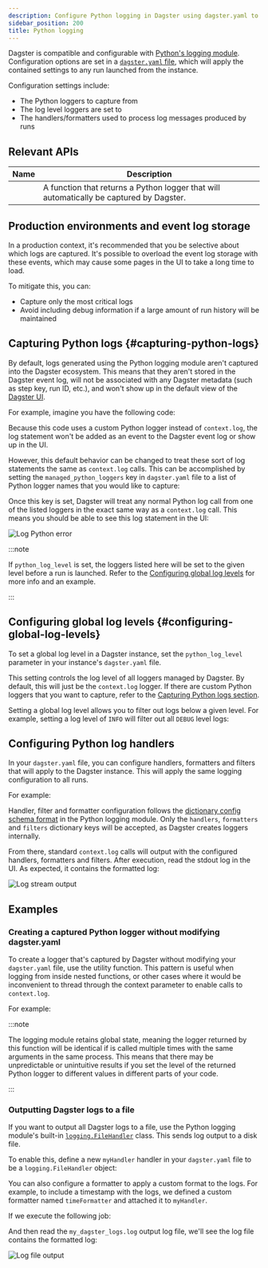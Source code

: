 ```yaml
---
description: Configure Python logging in Dagster using dagster.yaml to manage loggers, set log levels, and apply handlers/formatters for effective log capture.
sidebar_position: 200
title: Python logging
---
```


Dagster is compatible and configurable with [Python's logging module](https://docs.python.org/3/library/logging.html). Configuration options are set in a [`dagster.yaml` file](/deployment/oss/dagster-yaml), which will apply the contained settings to any run launched from the instance.

Configuration settings include:

- The Python loggers to capture from
- The log level loggers are set to
- The handlers/formatters used to process log messages produced by runs

## Relevant APIs

| Name                                                                         | Description                                                                             |
| ---------------------------------------------------------------------------- | --------------------------------------------------------------------------------------- |
| <PyObject section="utilities" module="dagster" object="get_dagster_logger"/> | A function that returns a Python logger that will automatically be captured by Dagster. |

## Production environments and event log storage

In a production context, it's recommended that you be selective about which logs are captured. It's possible to overload the event log storage with these events, which may cause some pages in the UI to take a long time to load.

To mitigate this, you can:

- Capture only the most critical logs
- Avoid including debug information if a large amount of run history will be maintained

## Capturing Python logs \{#capturing-python-logs}

By default, logs generated using the Python logging module aren't captured into the Dagster ecosystem. This means that they aren't stored in the Dagster event log, will not be associated with any Dagster metadata (such as step key, run ID, etc.), and won't show up in the default view of the [Dagster UI](/guides/operate/webserver).

For example, imagine you have the following code:

<CodeExample
  path="docs_snippets/docs_snippets/concepts/logging/python_logger.py"
  title="src/<project_name>/defs/ops.py"
  startAfter="start_python_logger"
  endBefore="end_python_logger"
  dedent="4"
/>

Because this code uses a custom Python logger instead of `context.log`, the log statement won't be added as an event to the Dagster event log or show up in the UI.

However, this default behavior can be changed to treat these sort of log statements the same as `context.log` calls. This can be accomplished by setting the `managed_python_loggers` key in `dagster.yaml` file to a list of Python logger names that you would like to capture:

<CodeExample
  language="yaml"
  path="docs_snippets/docs_snippets/concepts/logging/python_logging_managed_loggers_config.yaml"
/>

Once this key is set, Dagster will treat any normal Python log call from one of the listed loggers in the exact same way as a `context.log` call. This means you should be able to see this log statement in the UI:

![Log Python error](/images/guides/monitor/logging/log-python-error.png)

:::note

If `python_log_level` is set, the loggers listed here will be set to the given level before a run is launched. Refer to the [Configuring global log levels](#configuring-global-log-levels) for more info and an example.

:::

## Configuring global log levels \{#configuring-global-log-levels}

To set a global log level in a Dagster instance, set the `python_log_level` parameter in your instance's `dagster.yaml` file.

This setting controls the log level of all loggers managed by Dagster. By default, this will just be the `context.log` logger. If there are custom Python loggers that you want to capture, refer to the [Capturing Python logs section](#capturing-python-logs).

Setting a global log level allows you to filter out logs below a given level. For example, setting a log level of `INFO` will filter out all `DEBUG` level logs:

<CodeExample
  language="yaml"
  path="docs_snippets/docs_snippets/concepts/logging/python_logging_python_log_level_config.yaml"
/>

## Configuring Python log handlers

In your `dagster.yaml` file, you can configure handlers, formatters and filters that will apply to the Dagster instance. This will apply the same logging configuration to all runs.

For example:

<CodeExample language="yaml" path="docs_snippets/docs_snippets/concepts/logging/python_logging_handler_config.yaml" />

Handler, filter and formatter configuration follows the [dictionary config schema format](https://docs.python.org/3/library/logging.config.html#logging-config-dictschema) in the Python logging module. Only the `handlers`, `formatters` and `filters` dictionary keys will be accepted, as Dagster creates loggers internally.

From there, standard `context.log` calls will output with the configured handlers, formatters and filters. After execution, read the stdout log in the UI. As expected, it contains the formatted log:

![Log stream output](/images/guides/monitor/logging/log-stream-output.png)

## Examples

### Creating a captured Python logger without modifying dagster.yaml

To create a logger that's captured by Dagster without modifying your `dagster.yaml` file, use the <PyObject section="utilities" module="dagster" object="get_dagster_logger"/> utility function. This pattern is useful when logging from inside nested functions, or other cases where it would be inconvenient to thread through the context parameter to enable calls to `context.log`.

For example:

<CodeExample
  path="docs_snippets/docs_snippets/concepts/logging/python_logger.py"
  title="src/<project_name>/defs/ops.py"
  startAfter="start_get_logger"
  endBefore="end_get_logger"
  dedent="4"
/>

:::note

The logging module retains global state, meaning the logger returned by this function will be identical if <PyObject section="utilities" module="dagster" object="get_dagster_logger" /> is called multiple times with the same arguments in the same process. This means that there may be unpredictable or unintuitive results if you set the level of the returned Python logger to different values in different parts of your code.

:::

### Outputting Dagster logs to a file

If you want to output all Dagster logs to a file, use the Python logging module's built-in [`logging.FileHandler`](https://docs.python.org/3/library/logging.handlers.html#logging.FileHandler) class. This sends log output to a disk file.

To enable this, define a new `myHandler` handler in your `dagster.yaml` file to be a `logging.FileHandler` object:

<CodeExample
  language="yaml"
  path="docs_snippets/docs_snippets/concepts/logging/python_logging_file_output_config.yaml"
/>

You can also configure a formatter to apply a custom format to the logs. For example, to include a timestamp with the logs, we defined a custom formatter named `timeFormatter` and attached it to `myHandler`.

If we execute the following job:

<CodeExample
  path="docs_snippets/docs_snippets/concepts/logging/file_output_pipeline.py"
  title="src/<project_name>/defs/jobs.py"
/>

And then read the `my_dagster_logs.log` output log file, we'll see the log file contains the formatted log:

![Log file output](/images/guides/monitor/logging/log-file-output.png)
